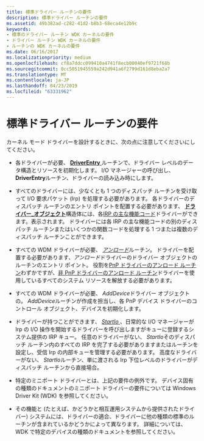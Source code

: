 ```yaml
---
title: 標準ドライバー ルーチンの要件
description: 標準ドライバー ルーチンの要件
ms.assetid: 49b382ad-c282-41d2-b8b3-68eca4e12b9c
keywords:
- 標準のドライバー ルーチン WDK カーネルの要件
- ドライバー ルーチン WDK カーネルの要件
- ルーチンの WDK カーネルの要件
ms.date: 06/16/2017
ms.localizationpriority: medium
ms.openlocfilehash: cf8a7ddcc099410a4741f8ecb00040ef9721f68b
ms.sourcegitcommit: 0cc5051945559a242d941a6f2799d161d8eba2a7
ms.translationtype: MT
ms.contentlocale: ja-JP
ms.lasthandoff: 04/23/2019
ms.locfileid: "63331962"
---
```

# <a name="standard-driver-routine-requirements"></a>標準ドライバー ルーチンの要件





カーネル モード ドライバーを設計するときに、次の点に注意してくださいにしてください。

-   各ドライバーが必要、 [ **DriverEntry** ](https://msdn.microsoft.com/library/windows/hardware/ff544113)ルーチンで、ドライバー レベルのデータ構造とリソースを初期化します。 I/O マネージャーの呼び出し、 **DriverEntry**ルーチン、ドライバーの読み込み時にします。

-   すべてのドライバーには、少なくとも 1 つのディスパッチ ルーチンを受け取って I/O 要求パケット (Irp) を処理する必要があります。 各ドライバーのディスパッチ ルーチンのエントリ ポイントを配置する必要があります、 [**ドライバー\_オブジェクト**](https://msdn.microsoft.com/library/windows/hardware/ff544174)構造体には、各[IRP の主な機能コード](https://msdn.microsoft.com/library/windows/hardware/ff550710)ドライバーができます。表示されます。 ドライバーには各 IRP の主な機能コードの別のディスパッチ ルーチンまたはいくつかの関数コードを処理する 1 つまたは複数のディスパッチ ルーチンことができます。

-   すべての WDM ドライバーが必要、 [*アンロード*](https://msdn.microsoft.com/library/windows/hardware/ff564886)ルーチン。 ドライバーを配置する必要があります、*アンロード*ドライバーのドライバー オブジェクトのルーチンのエントリ ポイント。 役割を[PnP ドライバーのアンロード ルーチン](pnp-driver-s-unload-routine.md)わずかですが、[非 PnP ドライバーのアンロード ルーチン](non-pnp-driver-s-unload-routine.md)ドライバーを使用しているすべてのシステム リソースを解放する必要があります。

-   すべての WDM ドライバーが必要、 *AddDevice*ドライバー オブジェクトの。 *AddDevice*ルーチンが作成を担当し、各 PnP デバイス ドライバーのコントロール オブジェクト、デバイスを初期化します。

-   ドライバーが持つことができます、 [ *StartIo* ](https://msdn.microsoft.com/library/windows/hardware/ff563858) 、日常的な I/O マネージャーが Irp の I/O 操作を開始するドライバーを呼び出しますがキューに登録するシステム提供の IRP キュー。 任意のドライバーがない、 *StartIo*そのディスパッチ ルーチン内のすべての IRP を完了する必要がありますまたはルーチンを設定し、受信 Irp の内部キューを管理する必要があります。 高度なドライバーがない、 *StartIo*ルーチン、単に渡される Irp 下位レベルのドライバーがディスパッチ ルーチンから直接場合。

-   特定のミニポート ドライバーとは、上記の要件の例外です。 デバイス固有の種類のドキュメントのミニポート ドライバーの要件については Windows Driver Kit (WDK) を参照してください。

-   その機能と (たとえば、かどうかと相互運用システムから提供されたドライバー) システムには、ドライバーの適合、ドライバーに他の種類の標準のルーチンが含まれているかどうかによって異なります。 詳細については、WDK で特定のデバイスの種類のドキュメントを参照してください。

 

 




